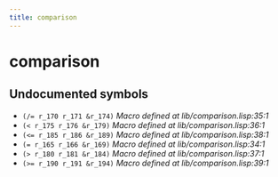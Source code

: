 ```yaml
---
title: comparison
---
```

# comparison
## Undocumented symbols
 - `(/= r_170 r_171 &r_174)` *Macro defined at lib/comparison.lisp:35:1*
 - `(< r_175 r_176 &r_179)` *Macro defined at lib/comparison.lisp:36:1*
 - `(<= r_185 r_186 &r_189)` *Macro defined at lib/comparison.lisp:38:1*
 - `(= r_165 r_166 &r_169)` *Macro defined at lib/comparison.lisp:34:1*
 - `(> r_180 r_181 &r_184)` *Macro defined at lib/comparison.lisp:37:1*
 - `(>= r_190 r_191 &r_194)` *Macro defined at lib/comparison.lisp:39:1*
